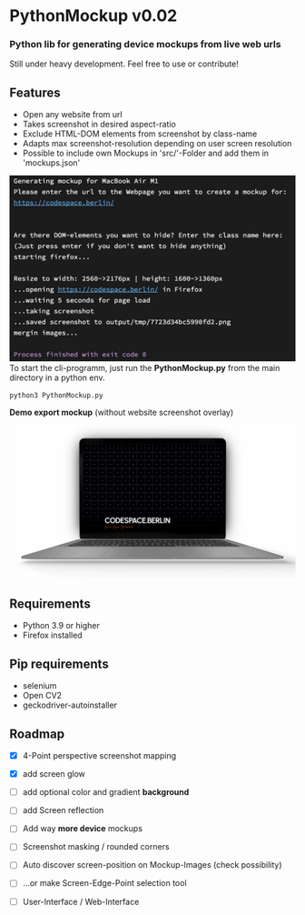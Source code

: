 # PythonMockup v0.02

### Python lib for generating device mockups from live web urls

Still under heavy development. Feel free to use or contribute!

**Features**
--
- Open any website from url
- Takes screenshot in desired aspect-ratio
- Exclude HTML-DOM elements from screenshot by class-name
- Adapts max screenshot-resolution depending on user screen resolution
- Possible to include own Mockups in 'src/'-Folder and add them in 'mockups.json'

![CLI-Preview](https://github.com/sotenck/pythonMockup/raw/main/src/thumpnails/DemoCLI.jpg)
To start the cli-programm, just run the **PythonMockup.py** from the main directory in a python env.

    python3 PythonMockup.py

**Demo export mockup** (without website screenshot overlay)
![macbook demo mockup](https://github.com/sotenck/pythonMockup/raw/main/src/thumpnails/Demo-Mockup-Macbook.png)

**Requirements**
--
- Python 3.9 or higher
- Firefox installed

**Pip requirements**
--
- selenium
- Open CV2
- geckodriver-autoinstaller

**Roadmap**
--
- [x] 4-Point perspective screenshot mapping
- [x] add screen glow
- [ ] add optional color and gradient **background**
- [ ] add Screen reflection
- [ ] Add way **more device** mockups
- [ ] Screenshot masking / rounded corners


- [ ] Auto discover screen-position on Mockup-Images (check possibility)
- [ ] ...or make Screen-Edge-Point selection tool


- [ ] User-Interface / Web-Interface